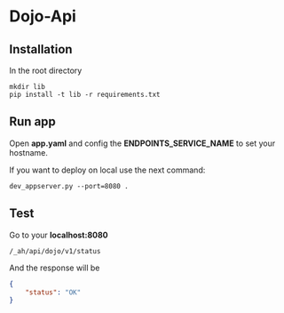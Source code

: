 Dojo-Api
========

## Installation
In the root directory
```
mkdir lib
pip install -t lib -r requirements.txt
```

## Run app

Open **app.yaml** and config the **ENDPOINTS_SERVICE_NAME** to set your hostname.

If you want to deploy on local use the next command:
```
dev_appserver.py --port=8080 .
```

## Test

Go to your **localhost:8080**
```
/_ah/api/dojo/v1/status
```
And the response will be
```json
{
    "status": "OK"
}
```